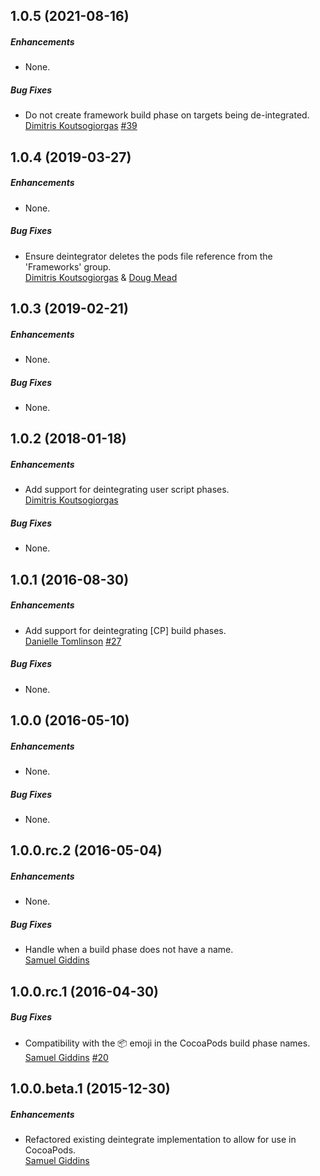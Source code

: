 ## 1.0.5 (2021-08-16)

##### Enhancements

* None.  

##### Bug Fixes

* Do not create framework build phase on targets being de-integrated.  
  [Dimitris Koutsogiorgas](https://github.com/dnkoutso)
  [#39](https://github.com/CocoaPods/cocoapods-deintegrate/issues/39)


## 1.0.4 (2019-03-27)

##### Enhancements

* None.  

##### Bug Fixes

* Ensure deintegrator deletes the pods file reference from the 'Frameworks' group.  
  [Dimitris Koutsogiorgas](https://github.com/dnkoutso) & [Doug Mead](https://github.com/dmead28)


## 1.0.3 (2019-02-21)

##### Enhancements

* None.  

##### Bug Fixes

* None.  


## 1.0.2 (2018-01-18)

##### Enhancements

* Add support for deintegrating user script phases.  
  [Dimitris Koutsogiorgas](https://github.com/dnkoutso)

##### Bug Fixes

* None.  


## 1.0.1 (2016-08-30)

##### Enhancements

* Add support for deintegrating [CP] build phases.  
  [Danielle Tomlinson](https://github.com/dantoml)
  [#27](https://github.com/CocoaPods/cocoapods-deintegrate/pull/27)

##### Bug Fixes

* None.  


## 1.0.0 (2016-05-10)

##### Enhancements

* None.  

##### Bug Fixes

* None.  


## 1.0.0.rc.2 (2016-05-04)

##### Enhancements

* None.  

##### Bug Fixes

* Handle when a build phase does not have a name.  
  [Samuel Giddins](https://github.com/segiddins)


## 1.0.0.rc.1 (2016-04-30)

##### Bug Fixes

* Compatibility with the 📦 emoji in the CocoaPods build phase names.  
  [Samuel Giddins](https://github.com/segiddins)
  [#20](https://github.com/CocoaPods/cocoapods-deintegrate/issues/20)

## 1.0.0.beta.1 (2015-12-30)

##### Enhancements

* Refactored existing deintegrate implementation to allow for use in
  CocoaPods.  
  [Samuel Giddins](https://github.com/segiddins)
